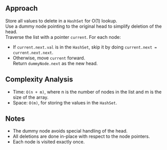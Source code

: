 ## Approach

Store all values to delete in a `HashSet` for O(1) lookup.  
Use a dummy node pointing to the original head to simplify deletion of the head.  
Traverse the list with a pointer `current`. For each node:
- If `current.next.val` is in the `HashSet`, skip it by doing `current.next = current.next.next`.
- Otherwise, move `current` forward.  
  Return `dummyNode.next` as the new head.

## Complexity Analysis

- Time: `O(n + m)`, where n is the number of nodes in the list and m is the size of the array.
- Space: `O(m)`, for storing the values in the `HashSet`.

## Notes

- The dummy node avoids special handling of the head.
- All deletions are done in-place with respect to the node pointers.
- Each node is visited exactly once.
